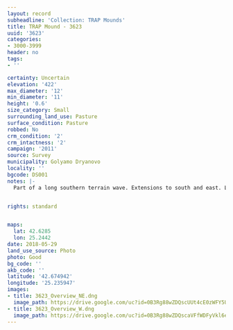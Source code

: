 ```yaml
---
layout: record
subheadline: 'Collection: TRAP Mounds'
title: TRAP Mound - 3623
uuid: '3623'
categories:
- 3000-3999
header: no
tags:
- ''

certainty: Uncertain
elevation: '422'
max_diameter: '12'
min_diameter: '11'
height: '0.6'
size_category: Small
surrounding_land_use: Pasture
surface_condition: Pasture
robbed: No
crm_condition: '2'
crm_intactness: '2'
campaign: '2011'
source: Survey
municipality: Golyamo Dryanovo
locality: ''
bgcode: DS001
notes: |-
  Part of a long southern terrain wave. Extensions to south and east. Light stone scatter. No obvious robbers trenches.


rights: standard


maps:
  lat: 42.6285
  lon: 25.2442
date: 2018-05-29
land_use_source: Photo
photo: Good
bg_code: ''
akb_code: ''
latitude: '42.674942'
longitude: '25.235947'
images:
- title: 3623_Overview_NE.dng
  image_path: https://drive.google.com/uc?id=0B3Rg88wZDQscUUt4cE0zWFY5UW8
- title: 3623_Overview_W.dng
  image_path: https://drive.google.com/uc?id=0B3Rg88wZDQscaVFfWDFyVkl6ek0
---
```


